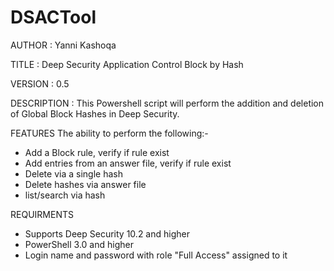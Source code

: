 # DSACTool
AUTHOR		: Yanni Kashoqa

TITLE		: Deep Security Application Control Block by Hash

VERSION		: 0.5

DESCRIPTION	: This Powershell script will perform the addition and deletion of Global Block Hashes in Deep Security.

FEATURES
The ability to perform the following:-
- Add a Block rule, verify if rule exist
- Add entries from an answer file, verify if rule exist
- Delete via a single hash
- Delete hashes via answer file
- list/search via hash

REQUIRMENTS
- Supports Deep Security 10.2 and higher
- PowerShell 3.0 and higher
- Login name and password with role "Full Access" assigned to it
